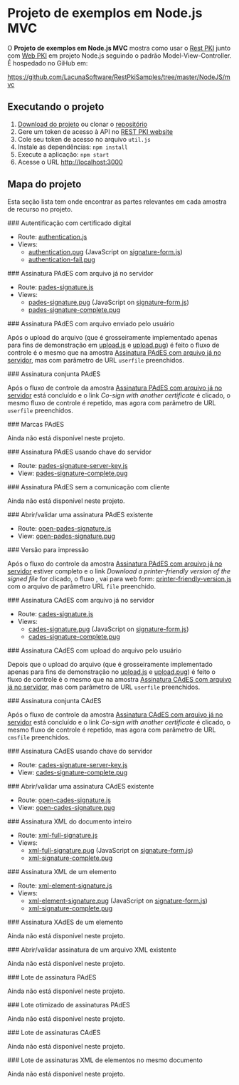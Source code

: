 ﻿# Projeto de exemplos em Node.js MVC

O **Projeto de exemplos em Node.js MVC** mostra como usar o [Rest PKI](../index.md) junto com [Web PKI](../../web-pki/index.md)
em projeto Node.js seguindo o padrão Model-View-Controller. É hospedado no GiHub em:

https://github.com/LacunaSoftware/RestPkiSamples/tree/master/NodeJS/mvc

## Executando o projeto

1. [Download do projeto](https://github.com/LacunaSoftware/RestPkiSamples/archive/master.zip) ou clonar o [repositório](https://github.com/LacunaSoftware/RestPkiSamples.git)
1. Gere um token de acesso à API no [REST PKI website](https://pki.rest/)
1. Cole seu token de acesso no arquivo `util.js`
1. Instale as dependências: `npm install`
1. Execute a aplicação: `npm start`
1. Acesse o URL [http://localhost:3000](http://localhost:3000)

## Mapa do projeto

Esta seção lista tem onde encontrar as partes relevantes em cada amostra de recurso no projeto.

<a name="auth" />
### Autentificação com certificado digital

* Route: [authentication.js](https://github.com/LacunaSoftware/RestPkiSamples/blob/master/NodeJS/mvc/routes/authentication.js)
* Views:
  * [authentication.pug](https://github.com/LacunaSoftware/RestPkiSamples/blob/master/NodeJS/mvc/views/authentication.pug)
    (JavaScript on [signature-form.js](https://github.com/LacunaSoftware/RestPkiSamples/blob/master/NodeJS/mvc/public/javascripts/signature-form.js))
  * [authentication-fail.pug](https://github.com/LacunaSoftware/RestPkiSamples/blob/master/NodeJS/mvc/views/authentication-fail.pug)

<a name="pades" />
### Assinatura PAdES com arquivo já no servidor

* Route: [pades-signature.js](https://github.com/LacunaSoftware/RestPkiSamples/blob/master/NodeJS/mvc/routes/pades-signature.js)
* Views: 
  * [pades-signature.pug](https://github.com/LacunaSoftware/RestPkiSamples/blob/master/NodeJS/mvc/views/pades-signature.pug)
    (JavaScript on [signature-form.js](https://github.com/LacunaSoftware/RestPkiSamples/blob/master/NodeJS/mvc/public/javascripts/signature-form.js))
  * [pades-signature-complete.pug](https://github.com/LacunaSoftware/RestPkiSamples/blob/master/NodeJS/mvc/views/pades-signature-complete.pug)

<a name="pades-upload" />
### Assinatura PAdES com arquivo enviado pelo usuário

Após o upload do arquivo (que é grosseiramente implementado apenas para fins de demonstração em [upload.js](https://github.com/LacunaSoftware/RestPkiSamples/blob/master/NodeJS/mvc/routes/upload.js) e
[upload.pug](https://github.com/LacunaSoftware/RestPkiSamples/blob/master/NodeJS/mvc/views/upload.pug)) é feito o fluxo de controle é o mesmo que na amostra [Assinatura PAdES com arquivo já no servidor](#pades),
mas com parâmetro de URL `userfile` preenchidos.

<a name="pades-cosign" />
### Assinatura conjunta PAdES

Após o fluxo de controle da amostra [Assinatura PAdES com arquivo já no servidor](#pades) está concluído e o link *Co-sign with another certificate* é clicado, o mesmo fluxo de controle é 
repetido, mas agora com parâmetro de URL `userfile` preenchidos.

<a name="pdf-marks" />
### Marcas PAdES

Ainda não está disponível neste projeto.

<a name="pades-server" />
### Assinatura PAdES usando chave do servidor

* Route: [pades-signature-server-key.js](https://github.com/LacunaSoftware/RestPkiSamples/blob/master/NodeJS/mvc/routes/pades-signature-server-key.js)
* View: [pades-signature-complete.pug](https://github.com/LacunaSoftware/RestPkiSamples/blob/master/NodeJS/mvc/views/pades-signature-complete.pug)

<a name="pades-wo-client" />
### Assinatura PAdES sem a comunicação com cliente

Ainda não está disponível neste projeto.

<a name="open-pades" />
### Abrir/validar uma assinatura PAdES existente

* Route: [open-pades-signature.js](https://github.com/LacunaSoftware/RestPkiSamples/blob/master/NodeJS/mvc/routes/open-pades-signature.js)
* View: [open-pades-signature.pug](https://github.com/LacunaSoftware/RestPkiSamples/blob/master/NodeJS/mvc/views/open-pades-signature.pug)

<a name="print" />
### Versão para impressão

Após o fluxo do controle da amostra [Assinatura PAdES com arquivo já no servidor](#pades) estiver completo e o link *Download a printer-friendly version of the signed file* for clicado, o fluxo ,
vai para web form: [printer-friendly-version.js](https://github.com/LacunaSoftware/RestPkiSamples/blob/master/NodeJS/mvc/routes/printer-friendly-version.js) com o arquivo de parâmetro URL `file` preenchido.

<a name="cades" />
### Assinatura CAdES com arquivo já no servidor

* Route: [cades-signature.js](https://github.com/LacunaSoftware/RestPkiSamples/blob/master/NodeJS/mvc/routes/cades-signature.js)
* Views:  
  * [cades-signature.pug](https://github.com/LacunaSoftware/RestPkiSamples/blob/master/NodeJS/mvc/views/cades-signature.pug)
    (JavaScript on [signature-form.js](https://github.com/LacunaSoftware/RestPkiSamples/blob/master/NodeJS/mvc/public/javascripts/signature-form.js))
  * [cades-signature-complete.pug](https://github.com/LacunaSoftware/RestPkiSamples/blob/master/NodeJS/mvc/views/cades-signature-complete.pug)

<a name="cades-upload" />
### Assinatura CAdES com upload do arquivo pelo usuário

Depois que o upload do arquivo (que é grosseiramente implementado apenas para fins de demonstração no [upload.js](https://github.com/LacunaSoftware/RestPkiSamples/blob/master/NodeJS/mvc/routes/upload.js) e [upload.pug](https://github.com/LacunaSoftware/RestPkiSamples/blob/master/NodeJS/mvc/views/upload.pug)) é feito 
o fluxo de controle é o mesmo que na amostra [Assinatura CAdES com arquivo já no servidor](#cades), mas com parâmetro de URL `userfile` preenchidos.

<a name="cades-cosign" />
### Assinatura conjunta CAdES

Após o fluxo de controle da amostra [Assinatura CAdES com arquivo já no servidor](#cades) está concluído e o link *Co-sign with another certificate* é clicado, o mesmo fluxo de controle é 
repetido, mas agora com parâmetro de URL `cmsfile` preenchidos.

<a name="cades-server" />
### Assinatura CAdES usando chave do servidor

* Route: [cades-signature-server-key.js](https://github.com/LacunaSoftware/RestPkiSamples/blob/master/NodeJS/mvc/routes/cades-signature-server-key.js)
* View: [cades-signature-complete.pug](https://github.com/LacunaSoftware/RestPkiSamples/blob/master/NodeJS/mvc/views/cades-signature-complete.pug)

<a name="open-cades" />
### Abrir/validar uma assinatura CAdES existente

* Route: [open-cades-signature.js](https://github.com/LacunaSoftware/RestPkiSamples/blob/master/NodeJS/mvc/routes/open-cades-signature.js)
* View: [open-cades-signature.pug](https://github.com/LacunaSoftware/RestPkiSamples/blob/master/NodeJS/mvc/views/open-cades-signature.pug)

<a name="xml-full" />
### Assinatura XML do documento inteiro

* Route: [xml-full-signature.js](https://github.com/LacunaSoftware/RestPkiSamples/blob/master/NodeJS/mvc/routes/xml-full-signature.js)
* Views:
  * [xml-full-signature.pug](https://github.com/LacunaSoftware/RestPkiSamples/blob/master/NodeJS/mvc/views/xml-full-signature.pug)
    (JavaScript on [signature-form.js](https://github.com/LacunaSoftware/RestPkiSamples/blob/master/NodeJS/mvc/public/javascripts/signature-form.js))
  * [xml-signature-complete.pug](https://github.com/LacunaSoftware/RestPkiSamples/blob/master/NodeJS/mvc/views/xml-signature-complete.pug)

<a name="xml-element" />
### Assinatura XML de um elemento

* Route: [xml-element-signature.js](https://github.com/LacunaSoftware/RestPkiSamples/blob/master/NodeJS/mvc/routes/xml-element-signature.js)
* Views:
  * [xml-element-signature.pug](https://github.com/LacunaSoftware/RestPkiSamples/blob/master/NodeJS/mvc/views/xml-element-signature.pug)
    (JavaScript on [signature-form.js](https://github.com/LacunaSoftware/RestPkiSamples/blob/master/NodeJS/mvc/public/javascripts/signature-form.js))
  * [xml-signature-complete.pug](https://github.com/LacunaSoftware/RestPkiSamples/blob/master/NodeJS/mvc/views/xml-signature-complete.pug)

<a name="xades-element" />
### Assinatura XAdES de um elemento

Ainda não está disponível neste projeto.

<a name="open-xml" />
### Abrir/validar assinatura de um arquivo XML existente

Ainda não está disponível neste projeto.

<a name="batch" />
### Lote de assinatura PAdES 

Ainda não está disponível neste projeto.

<a name="batch-optimized" />
### Lote otimizado de assinaturas PAdES

Ainda não está disponível neste projeto.

<a name="batch-cades" />
### Lote de assinaturas CAdES

Ainda não está disponível neste projeto.

<a name="batch-xml-element" />
### Lote de assinaturas XML de elementos no mesmo documento

Ainda não está disponível neste projeto.